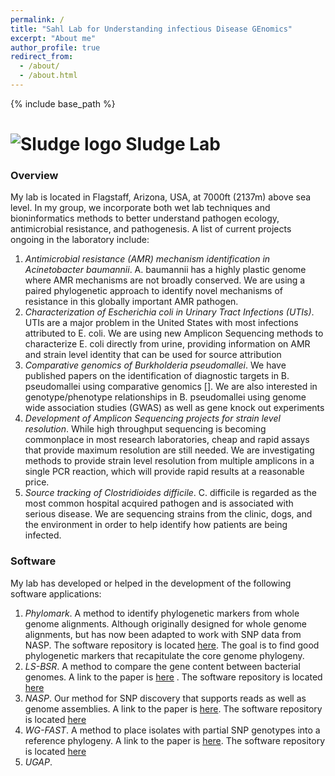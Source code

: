 ```yaml
---
permalink: /
title: "Sahl Lab for Understanding infectious Disease GEnomics" 
excerpt: "About me"
author_profile: true
redirect_from: 
  - /about/
  - /about.html
---
```


{% include base_path %}

# ![Sludge logo](https://github.com/jasonsahl/jasonsahl.github.io/tree/master/images/Sludge.png) Sludge Lab

### Overview

My lab is located in Flagstaff, Arizona, USA, at 7000ft (2137m) above sea level. In my group, we incorporate both wet
lab techniques and bioninformatics methods to better understand pathogen ecology, antimicrobial resistance, and 
pathogenesis. A list of current projects ongoing in the laboratory include:

1. *Antimicrobial resistance (AMR) mechanism identification in Acinetobacter baumannii*. A. baumannii has a highly plastic
 genome where AMR mechanisms are not broadly conserved. We are using a paired phylogenetic approach to identify novel
 mechanisms of resistance in this globally important AMR pathogen.  
2. *Characterization of Escherichia coli in Urinary Tract Infections (UTIs)*. UTIs are a major problem in the United
States with most infections attributed to E. coli. We are using new Amplicon Sequencing methods to characterize E. coli 
directly from urine, providing information on AMR and strain level identity that can be used for source attribution  
3. *Comparative genomics of Burkholderia pseudomallei*. We have published papers on the identification of diagnostic targets
 in B. pseudomallei using comparative genomics []. We are also interested in genotype/phenotype relationships in B. pseudomallei
 using genome wide association studies (GWAS) as well as gene knock out experiments  
4. *Development of Amplicon Sequencing projects for strain level resolution*. While high throughput sequencing is becoming 
commonplace in most research laboratories, cheap and rapid assays that provide maximum resolution are still needed. We are
 investigating methods to provide strain level resolution from multiple amplicons in a single PCR reaction, which will 
 provide rapid results at a reasonable price.  
5. *Source tracking of Clostridioides difficile*. C. difficile is regarded as the most common hospital acquired pathogen 
and is associated with serious disease. We are sequencing strains from the clinic, dogs, and the environment in order to
 help identify how patients are being infected.  

### Software

My lab has developed or helped in the development of the following software applications:

1. *Phylomark*. A method to identify phylogenetic markers from whole genome alignments. Although originally designed
for whole genome alignments, but has now been adapted to work with SNP data from NASP. The software repository
is located [here](https://github.com/jasonsahl/Phylomark). The goal is to find good phylogenetic markers that
recapitulate the core genome phylogeny.  
2. *LS-BSR*. A method to compare the gene content between bacterial genomes. A  link to the paper is [here](https://peerj.com/articles/332/)
. The software repository is located [here](https://github.com/jasonsahl/LS-BSR)  
3. *NASP*. Our method for SNP discovery that supports reads as well as genome assemblies. A link to the paper is [here](http://mgen.microbiologyresearch.org/content/journal/mgen/10.1099/mgen.0.000074).
  The software repository is located [here](https://github.com/TGenNorth/NASP)  
4. *WG-FAST*. A method to place isolates with partial SNP genotypes into a reference phylogeny. A link to the paper is [here](https://genomemedicine.biomedcentral.com/articles/10.1186/s13073-015-0176-9).
  The software repository is located [here](https://github.com/jasonsahl/wgfast)  
5. *UGAP*.  